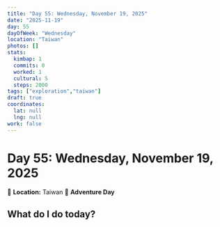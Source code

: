 ```yaml
---
title: "Day 55: Wednesday, November 19, 2025"
date: "2025-11-19"
day: 55
dayOfWeek: "Wednesday"
location: "Taiwan"
photos: []
stats:
  kimbap: 1
  commits: 0
  worked: 1
  cultural: 5
  steps: 2000
tags: ["exploration","taiwan"]
draft: true
coordinates:
  lat: null
  lng: null
work: false
---
```

# Day 55: Wednesday, November 19, 2025

📍 **Location:** Taiwan
🎒 **Adventure Day**

## What do I do today?


